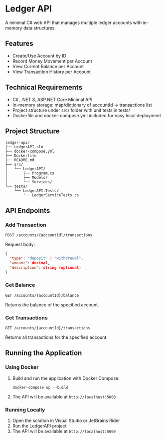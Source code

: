 # Ledger API

A minimal C# web API that manages multiple ledger accounts with in-memory data structures.

## Features

- Create/Use Account by ID
- Record Money Movement per Account
- View Current Balance per Account
- View Transaction History per Account

## Technical Requirements

- C#, .NET 8, ASP.NET Core Minimal API
- In-memory storage: map/dictionary of accountId -> transactions list
- Project structure under src/ folder with unit tests in tests/
- Dockerfile and docker-compose.yml included for easy local deployment

## Project Structure

```
ledger-api/
├── LedgerAPI.sln
├── docker-compose.yml
├── Dockerfile
├── README.md
├── src/
│   └── LedgerAPI/
│       ├── Program.cs
│       ├── Models/
│       └── Services/
└── tests/
    └── LedgerAPI.Tests/
        └── LedgerServiceTests.cs
```

## API Endpoints

### Add Transaction

`POST /accounts/{accountId}/transactions`

Request body:
```json
{
  "type": "deposit" | "withdrawal",
  "amount": decimal,
  "description": string (optional)
}
```

### Get Balance

`GET /accounts/{accountId}/balance`

Returns the balance of the specified account.

### Get Transactions

`GET /accounts/{accountId}/transactions`

Returns all transactions for the specified account.

## Running the Application

### Using Docker

1. Build and run the application with Docker Compose:
   ```
   docker-compose up --build
   ```

2. The API will be available at `http://localhost:5000`

### Running Locally

1. Open the solution in Visual Studio or JetBrains Rider
2. Run the LedgerAPI project
3. The API will be available at `http://localhost:5000`
